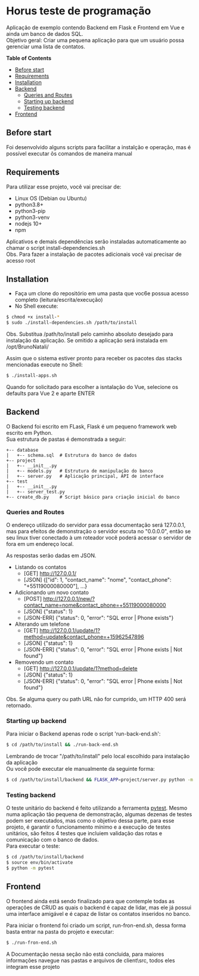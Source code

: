 # Horus teste de programação

Aplicação de exemplo contendo Backend em Flask e Frontend em Vue e ainda um banco de dados SQL.   
Objetivo geral: Criar uma pequena aplicação para que um usuário possa gerenciar uma lista de contatos.

**Table of Contents**
* [Before start](#before-start)
* [Requirements](#requirements)
* [Installation](#installation)
* [Backend](#backend)
    * [Queries and Routes](#queries-and-routes)
    * [Starting up backend](#starting-up-backend)
    * [Testing backend](#testing-backend)
* [Frontend](#frontend)
## Before start
Foi desenvolvido alguns scripts para facilitar a instalção e operação, mas é possível executar õs comandos de maneira manual   

## Requirements
Para utilizar esse projeto, você vai precisar de:
- Linux OS (Debian ou Ubuntu)
- python3.8+
- python3-pip
- python3-venv
- nodejs 10+
- npm

Aplicativos e demais dependências serão instaladas automaticamente ao chamar o script install-dependencies.sh   
Obs. Para fazer a instalação de pacotes adicionais você vai precisar de acesso root

## Installation
- Faça um clone do repositório em uma pasta que voc6e possua acesso completo (leitura/escrita/execução)
- No Shell execute:
```bash
$ chmod +x install-*
$ sudo ./install-dependencies.sh /path/to/install
```
Obs. Substitua /path/to/install pelo caminho absoluto desejado para instalação da aplicação. Se omitido a aplicação será instalada em /opt/BrunoNatali/   
   
Assim que o sistema estiver pronto para receber os pacotes das stacks mencionadas execute no Shell:
```bash 
$ ./install-apps.sh
```
Quando for solicitado para escolher a isntalação do Vue, selecione os defaults para Vue 2 e aparte ENTER

## Backend
O Backend foi escrito em FLask, Flask é um pequeno framework web escrito em Python.   
Sua estrutura de pastas é demonstrada a seguir:
```shell
+-- database
|   +-- schema.sql  # Estrutura do banco de dados
+-- project
|   +-- __init__.py
|   +-- models.py   # Estrutura de manipulação do banco
|   +-- server.py   # Aplicação principal, API de interface
+-- test
|   +-- __init__.py
|   +-- server_test.py
+-- create_db.py    # Script básico para criação inicial do banco
```

### Queries and Routes
O endereço utilizado do servidor para essa documentação será 127.0.0.1, mas para efeitos de demonstração o servidor escuta no "0.0.0.0", então se seu linux tiver conectado à um roteador você poderá acessar o servidor de fora em um endereço local.   

As respostas serão dadas em JSON.   
- Listando os contatos
    - [GET] http://127.0.0.1/
    - [JSON] {["id": 1, "contact_name": "nome", "contact_phone": "+55119000080000"], ...}
- Adicionando um novo contato
    - [POST] http://127.0.0.1/new/?contact_name=nome&contact_phone=+55119000080000
    - [JSON] {"status": 1} 
    - [JSON-ERR] {"status": 0, "error": "SQL error | Phone exists"}
- Alterando um telefone
    - [GET] http://127.0.0.1/update/1?method=update&contact_phone=+15962547896
    - [JSON] {"status": 1}
    - [JSON-ERR] {"status": 0, "error": "SQL error | Phone exists | Not found"} 
- Removendo um contato
    - [GET] http://127.0.0.1/update/1?method=delete
    - [JSON] {"status": 1} 
    - [JSON-ERR] {"status": 0, "error": "SQL error | Phone exists | Not found"} 

Obs. Se alguma query ou path URL não for cumprido, um HTTP 400 será retornado.

### Starting up backend
Para iniciar o Backend apenas rode o script 'run-back-end.sh':
```bash 
$ cd /path/to/install && ./run-back-end.sh
```
Lembrando de trocar "/path/to/install" pelo local escolhido para instalação da aplicação   
Ou você pode executar ele manualmente da seguinte forma:
```bash 
$ cd /path/to/install/backend && FLASK_APP=project/server.py python -m flask run --host=0.0.0.0
```

### Testing backend
O teste unitário do backend é feito utilizando a ferramenta [pytest](https://pytest.org). Mesmo numa aplicação tão pequena de demonstração, algumas dezenas de testes podem ser executados, mas como o objetivo dessa parte, para esse projeto, é garantir o funcionamento mínimo e a execução de testes unitários, são feitos 4 testes que incluiem validação das rotas e comunicação com o banco de dados.   
Para executar o teste:
```bash 
$ cd /path/to/install/backend
$ source env/bin/activate
$ python -m pytest
```

## Frontend
O frontend ainda está sendo finalizado para que contemple todas as operações de CRUD as quais o backend é capaz de lidar, mas ele já possui uma interface amigável e é capaz de listar os contatos inseridos no banco.   

Para iniciar o frontend foi criado um script, run-fron-end.sh, dessa forma basta entrar na pasta do projeto e executar:
```bash
$ ./run-fron-end.sh 
```

A Documentação nessa seção não está concluida, para maiores informações navegue nas pastas e arquivos de client\src, todos eles integram esse projeto